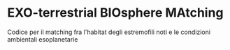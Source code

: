 # EXO-terrestrial BIOsphere MAtching
Codice per il matching fra l'habitat degli estremofili noti e le condizioni ambientali esoplanetarie



